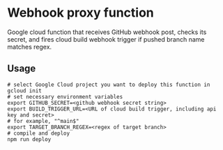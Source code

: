 # Webhook proxy function

Google cloud function that receives GitHub webhook post, checks its secret, and fires cloud build webhook trigger if pushed branch name matches regex.

## Usage
```
# select Google Cloud project you want to deploy this function in
gcloud init
# set necessary environment variables
export GITHUB_SECRET=<github webhook secret string>
export BUILD_TRIGGER_URL=<URL of cloud build trigger, including api key and secret>
# for example, "^main$"
export TARGET_BRANCH_REGEX=<regex of target branch>
# compile and deploy
npm run deploy
```

